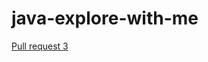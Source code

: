 # java-explore-with-me

[Pull request 3](https://github.com/vladbakushkin/java-explore-with-me/pull/3)